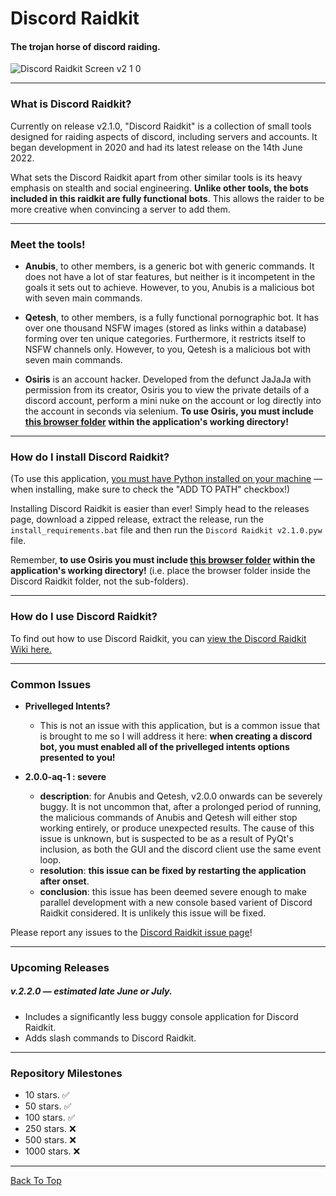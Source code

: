 # Discord Raidkit
#### The trojan horse of discord raiding. 
![Discord Raidkit Screen v2 1 0](https://user-images.githubusercontent.com/98130822/173633836-730e1962-5db2-4982-83f3-aab81be107bc.png)

---

### What is Discord Raidkit?

Currently on release v2.1.0, "Discord Raidkit" is a collection of small tools designed for raiding aspects of discord, including servers and accounts. It began development in 2020 and had its latest release on the 14th June 2022.

What sets the Discord Raidkit apart from other similar tools is its heavy emphasis on stealth and social engineering. **Unlike other tools, the bots included in this raidkit are fully functional bots**. This allows the raider to be more creative when convincing a server to add them.

---

### Meet the tools!

- **Anubis**, to other members, is a generic bot with generic commands. It does not have a lot of star features, but neither is it incompetent in the goals it sets out to achieve. However, to you, Anubis is a malicious bot with seven main commands.

- **Qetesh**, to other members, is a fully functional pornographic bot. It has over one thousand NSFW images (stored as links within a database) forming over ten unique categories. Furthermore, it restricts itself to NSFW channels only. However, to you, Qetesh is a malicious bot with seven main commands.

- **Osiris** is an account hacker. Developed from the defunct JaJaJa with permission from its creator, Osiris you to view the private details of a discord account, perform a mini nuke on the account or log directly into the account in seconds via selenium. **To use Osiris, you must include [this browser folder](https://drive.google.com/file/d/1tx4QnZdCEDfT9MLh3SXIVlqcm_SrQ3P8/view?usp=sharing) within the application's working directory!**

---

### How do I install Discord Raidkit?

(To use this application, [you must have Python installed on your machine](https://www.python.org) — when installing, make sure to check the "ADD TO PATH" checkbox!)

Installing Discord Raidkit is easier than ever! Simply head to the releases page, download a zipped release, extract the release, run the `install_requirements.bat` file and then run the `Discord Raidkit v2.1.0.pyw` file.

Remember, **to use Osiris you must include [this browser folder](https://drive.google.com/file/d/1tx4QnZdCEDfT9MLh3SXIVlqcm_SrQ3P8/view?usp=sharing) within the application's working directory!** (i.e. place the browser folder inside the Discord Raidkit folder, not the sub-folders).

---

### How do I use Discord Raidkit?

To find out how to use Discord Raidkit, you can [view the Discord Raidkit Wiki here.](https://github.com/the-cult-of-integral/discord-raidkit/wiki)

---

### Common Issues
- **Privelleged Intents?**
  - This is not an issue with this application, but is a common issue that is brought to me so I will address it here: **when creating a discord bot, you must enabled all of the privelleged intents options presented to you!**

- **2.0.0-aq-1 : severe**
  - **description**: for Anubis and Qetesh, v2.0.0 onwards can be severely buggy. It is not uncommon that, after a prolonged period of running, the malicious commands of Anubis and Qetesh will either stop working entirely, or produce unexpected results. The cause of this issue is unknown, but is suspected to be as a result of PyQt's inclusion, as both the GUI and the discord client use the same event loop.
  - **resolution**: **this issue can be fixed by restarting the application after onset**.
  - **conclusion**: this issue has been deemed severe enough to make parallel development with a new console based varient of Discord Raidkit considered. It is unlikely this issue will be fixed.

Please report any issues to the [Discord Raidkit issue page](https://github.com/the-cult-of-integral/discord-raidkit/issues)!

---

### Upcoming Releases

##### v.2.2.0 — estimated late June or July.
- Includes a significantly less buggy console application for Discord Raidkit.
- Adds slash commands to Discord Raidkit.

---

### Repository Milestones
- 10 stars. ✅
- 50 stars. ✅
- 100 stars. ✅
- 250 stars. ❌
- 500 stars. ❌
- 1000 stars. ❌

---
[Back To Top](#Discord-Raidkit)
